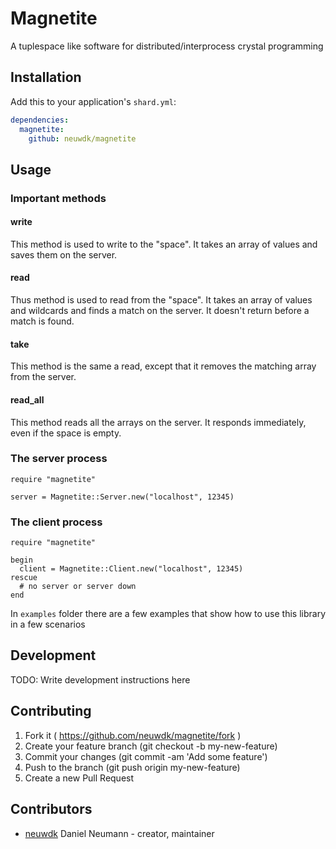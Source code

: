 # Magnetite

A tuplespace like software for distributed/interprocess crystal programming

## Installation

Add this to your application's `shard.yml`:

```yaml
dependencies:
  magnetite:
    github: neuwdk/magnetite
```

## Usage

### Important methods

#### write
This method is used to write to the "space".
It takes an array of values and saves them on the server.

#### read
Thus method is used to read from the "space".
It takes an array of values and wildcards and finds a match on the server.
It doesn't return before a match is found.

#### take
This method is the same a read, except that it removes the matching array from the server.

#### read\_all
This method reads all the arrays on the server. It responds immediately, even if the space is empty.


### The server process
```crystal
require "magnetite"

server = Magnetite::Server.new("localhost", 12345)
```

### The client process
```crystal
require "magnetite"

begin
  client = Magnetite::Client.new("localhost", 12345)
rescue
  # no server or server down
end
```

In `examples` folder there are a few examples that show how to use this library in a few scenarios


## Development

TODO: Write development instructions here

## Contributing

1. Fork it ( https://github.com/neuwdk/magnetite/fork )
2. Create your feature branch (git checkout -b my-new-feature)
3. Commit your changes (git commit -am 'Add some feature')
4. Push to the branch (git push origin my-new-feature)
5. Create a new Pull Request

## Contributors

- [neuwdk](https://github.com/neuwdk) Daniel Neumann - creator, maintainer
